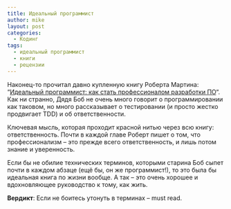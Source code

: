 ```yaml
---
title: Идеальный программист
author: mike
layout: post
categories:
  - Кодинг
tags:
  - идеальный программист
  - книги
  - рецензии
---
```

Наконец-то прочитал давно купленную книгу Роберта Мартина: &#8220;[Идеальный программист: как стать профессионалом разработки ПО](http://www.ozon.ru/context/detail/id/7360633/)&#8220;. Как ни странно, Дядя Боб не очень много говорит о программировании как таковом, но много рассказывает о тестировании (и просто жестко продвигает TDD) и об ответственности.

Ключевая мысль, которая проходит красной нитью через всю книгу: ответственность. Почти в каждой главе Роберт пишет о том, что профессионализм &#8211; это прежде всего ответственность, и лишь потом знание и уверенность.

Если бы не обилие технических терминов, которыми старина Боб сыпет почти в каждом абзаце (ещё бы, он же программист!), то это была бы идеальная книга по жизни вообще. А так &#8211; это очень хорошее и вдохновляющее руководство к тому, как жить.

**Вердикт**: Если не боитесь утонуть в терминах &#8211; must read.
      
